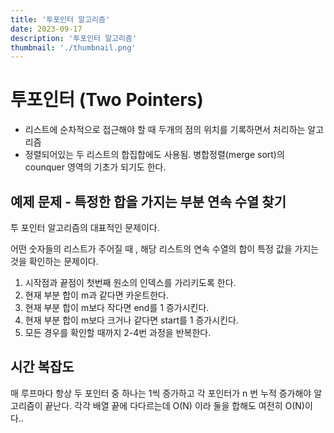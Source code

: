 ```yaml
---
title: '투포인터 알고리즘'
date: 2023-09-17
description: '투포인터 알고리즘'
thumbnail: './thumbnail.png'
---
```


# 투포인터 (Two Pointers)

- 리스트에 순차적으로 접근해야 할 때 두개의 점의 위치를 기록하면서 처리하는 알고리즘
- 정렬되어있는 두 리스트의 합집합에도 사용됨. 병합정렬(merge sort)의 counquer 영역의 기초가 되기도 한다.

## 예제 문제 - 특정한 합을 가지는 부분 연속 수열 찾기

투 포인터 알고리즘의 대표적인 문제이다.

어떤 숫자들의 리스트가 주어질 때 , 해당 리스트의 연속 수열의 합이 특정 값을 가지는 것을 확인하는 문제이다.

1. 시작점과 끝점이 첫번째 원소의 인덱스를 가리키도록 한다.
2. 현재 부분 합이 m과 같다면 카운트한다.
3. 현재 부분 합이 m보다 작다면 end를 1 증가시킨다.
4. 현재 부분 합이 m보다 크거나 같다면 start를 1 증가시킨다.
5. 모든 경우를 확인할 때까지 2-4번 과정을 반복한다.

## 시간 복잡도

매 루프마다 항상 두 포인터 중 하나는 1씩 증가하고 각 포인터가 n 번 누적 증가해야 알고리즘이 끝난다. 각각 배열 끝에 다다르는데 O(N) 이라 둘을 합해도 여전히 O(N)이다..
